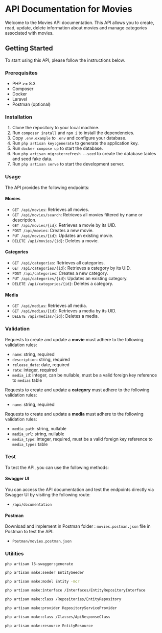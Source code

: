 # API Documentation for Movies

Welcome to the Movies API documentation. This API allows you to create, read, update, delete information about movies and manage categories associated with movies.

## Getting Started

To start using this API, please follow the instructions below.

### Prerequisites

- PHP >= 8.3
- Composer
- Docker
- Laravel
- Postman (optional)

### Installation

1. Clone the repository to your local machine.
2. Run `composer install` and `npm i` to install the dependencies.
3. Copy `.env.example` to `.env` and configure your database.
4. Run `php artisan key:generate` to generate the application key.
5. Run `docker compose up` to start the database.
6. Run `php artisan migrate:refresh --seed` to create the database tables and seed fake data.
7. Run `php artisan serve` to start the development server.

### Usage

The API provides the following endpoints:

#### Movies

- `GET /api/movies`: Retrieves all movies.
- `GET /api/movies/search`: Retrieves all movies filtered by name or description.
- `GET /api/movies/{id}`: Retrieves a movie by its UID.
- `POST /api/movies`: Creates a new movie.
- `PUT /api/movies/{id}`: Updates an existing movie.
- `DELETE /api/movies/{id}`: Deletes a movie.

#### Categories

- `GET /api/categories`: Retrieves all categories.
- `GET /api/categories/{id}`: Retrieves a category by its UID.
- `POST /api/categories`: Creates a new category.
- `PUT /api/categories/{id}`: Updates an existing category.
- `DELETE /api/categories/{id}`: Deletes a category.

#### Media

- `GET /api/medias`: Retrieves all media.
- `GET /api/medias/{id}`: Retrieves a media by its UID.
- `DELETE /api/medias/{id}`: Deletes a media.


### Validation

Requests to create and update a **movie** must adhere to the following validation rules:

- `name`: string, required
- `description`: string, required
- `release_date`: date, required
- `rate`: integer, required
- `media_id`: integer, can be nullable, must be a valid foreign key reference to `medias` table


Requests to create and update a **category** must adhere to the following validation rules:

- `name`: string, required


Requests to create and update a **media** must adhere to the following validation rules:

- `media_path`: string, nullable
- `media_url`: string, nullable
- `media_type`: integer, required, must be a valid foreign key reference to `media_types` table

### Test

To test the API, you can use the following methods:

#### Swagger UI
You can access the API documentation and test the endpoints directly via Swagger UI by visiting the following route:

- `/api/documentation`

#### Postman 

Download and implement in Postman folder : `movies.postman.json` file in Postman to test the API.

- `Postman/movies.postman.json`


### Utilities

```bash
php artisan l5-swagger:generate
```
```bash
php artisan make:seeder EntitySeeder
```
```bash
php artisan make:model Entity -mcr
```
```bash
php artisan make:interface /Interfaces/EntityRepositoryInterface
```
```bash
php artisan make:class /Repositories/EntityRepository
```
```bash
php artisan make:provider RepositoryServiceProvider
```
```bash
php artisan make:class /Classes/ApiResponseClass
```
```bash
php artisan make:resource EntityResource
```
